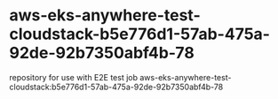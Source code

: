 # aws-eks-anywhere-test-cloudstack-b5e776d1-57ab-475a-92de-92b7350abf4b-78
repository for use with E2E test job aws-eks-anywhere-test-cloudstack:b5e776d1-57ab-475a-92de-92b7350abf4b-78
